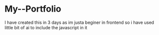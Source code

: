 # My--Portfolio
I have created this in 3 days as im justa beginer in frontend so i have used little bit of ai to include the javascript in it
